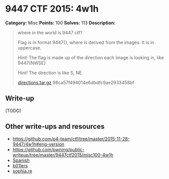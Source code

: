 # 9447 CTF 2015: 4w1h

**Category:** Misc
**Points:** 100
**Solves:** 113
**Description:**

> where in the world is 9447 ctf?
>
> Flag is in format 9447{<string>}, where <string> is derived from the images. It is in uppercase.
>
> Hint! The flag is made up of the direction each image is looking in, like 9447{NWSE}
>
> Hint! The direction is like S, NE
>
> [directions.tar.gz](https://mega.nz/#!PFl2jZQA!_1OUZ73gpaxWpPVXzdtWrw6VR_7mwH7uWoMYKtSoNZo)  98ca57f494014e6dbdfc9ae2933458bf


## Write-up

(TODO)

## Other write-ups and resources

* <https://github.com/p4-team/ctf/tree/master/2015-11-28-9447/4w1h#eng-version>
* <https://github.com/pwning/public-writeup/tree/master/9447ctf2015/misc100-4w1h>
* [Spanish](http://mumei.strangled.net/post/5)
* [b01lers](https://b01lers.net/challenges/9447%20CTF%202015/4w1h/80/)
* [sophia.re](http://www.sophia.re/4w1h.mdown.html)
